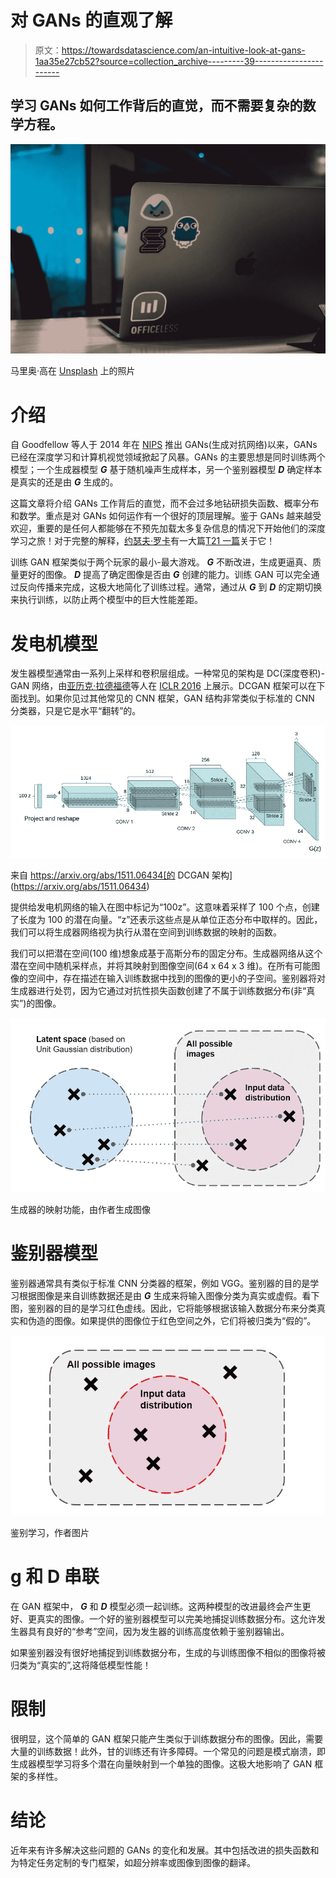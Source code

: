 # 对 GANs 的直观了解

> 原文：<https://towardsdatascience.com/an-intuitive-look-at-gans-1aa35e27cb52?source=collection_archive---------39----------------------->

## 学习 GANs 如何工作背后的直觉，而不需要复杂的数学方程。

![](img/e288a0edd954b65d69b0cebe667cca7b.png)

马里奥·高在 [Unsplash](https://unsplash.com?utm_source=medium&utm_medium=referral) 上的照片

# 介绍

自 Goodfellow 等人于 2014 年在 [NIPS](http://papers.nips.cc/paper/5423-generative-adversarial-nets) 推出 GANs(生成对抗网络)以来，GANs 已经在深度学习和计算机视觉领域掀起了风暴。GANs 的主要思想是同时训练两个模型；一个生成器模型 ***G*** 基于随机噪声生成样本，另一个鉴别器模型 ***D*** 确定样本是真实的还是由 ***G*** 生成的。

这篇文章将介绍 GANs 工作背后的直觉，而不会过多地钻研损失函数、概率分布和数学。重点是对 GANs 如何运作有一个很好的顶层理解。鉴于 GANs 越来越受欢迎，重要的是任何人都能够在不预先加载太多复杂信息的情况下开始他们的深度学习之旅！对于完整的解释，[约瑟夫·罗卡](https://medium.com/@joseph.rocca)有一大篇[T21 一篇](/understanding-generative-adversarial-networks-gans-cd6e4651a29)关于它！

训练 GAN 框架类似于两个玩家的最小-最大游戏。 ***G*** 不断改进，生成更逼真、质量更好的图像。 ***D*** 提高了确定图像是否由 ***G*** 创建的能力。训练 GAN 可以完全通过反向传播来完成，这极大地简化了训练过程。通常，通过从 ***G*** 到 ***D*** 的定期切换来执行训练，以防止两个模型中的巨大性能差距。

# 发电机模型

发生器模型通常由一系列上采样和卷积层组成。一种常见的架构是 DC(深度卷积)-GAN 网络，由[亚历克·拉德福德](https://arxiv.org/search/cs?searchtype=author&query=Radford%2C+A)等人在 [ICLR 2016](https://dblp.org/db/conf/iclr/iclr2016.html) 上展示。DCGAN 框架可以在下面找到。如果你见过其他常见的 CNN 框架，GAN 结构非常类似于标准的 CNN 分类器，只是它是水平“翻转”的。

![](img/10b4cc5d546acd5024576f9e9a7c45a2.png)

来自 https://arxiv.org/abs/1511.06434[的 DCGAN 架构](https://arxiv.org/abs/1511.06434)

提供给发电机网络的输入在图中标记为“100z”。这意味着采样了 100 个点，创建了长度为 100 的潜在向量。“z”还表示这些点是从单位正态分布中取样的。因此，我们可以将生成器网络视为执行从潜在空间到训练数据的映射的函数。

我们可以把潜在空间(100 维)想象成基于高斯分布的固定分布。生成器网络从这个潜在空间中随机采样点，并将其映射到图像空间(64 x 64 x 3 维)。在所有可能图像的空间中，存在描述在输入训练数据中找到的图像的更小的子空间。鉴别器将对生成器进行处罚，因为它通过对抗性损失函数创建了不属于训练数据分布(非“真实”)的图像。

![](img/449a953da33ab88d03ea9fa5141b9d66.png)

生成器的映射功能，由作者生成图像

# 鉴别器模型

鉴别器通常具有类似于标准 CNN 分类器的框架，例如 VGG。鉴别器的目的是学习根据图像是来自训练数据还是由 ***G*** 生成来将输入图像分类为真实或虚假。看下图，鉴别器的目的是学习红色虚线。因此，它将能够根据该输入数据分布来分类真实和伪造的图像。如果提供的图像位于红色空间之外，它们将被归类为“假的”。

![](img/52a5af77868fd37e4b6d5743c6c46472.png)

鉴别学习，作者图片

# g 和 D 串联

在 GAN 框架中， ***G*** 和 ***D*** 模型必须一起训练。这两种模型的改进最终会产生更好、更真实的图像。一个好的鉴别器模型可以完美地捕捉训练数据分布。这允许发生器具有良好的“参考”空间，因为发生器的训练高度依赖于鉴别器输出。

如果鉴别器没有很好地捕捉到训练数据分布，生成的与训练图像不相似的图像将被归类为“真实的”,这将降低模型性能！

# 限制

很明显，这个简单的 GAN 框架只能产生类似于训练数据分布的图像。因此，需要大量的训练数据！此外，甘的训练还有许多障碍。一个常见的问题是模式崩溃，即生成器模型学习将多个潜在向量映射到一个单独的图像。这极大地影响了 GAN 框架的多样性。

# 结论

近年来有许多解决这些问题的 GANs 的变化和发展。其中包括改进的损失函数和为特定任务定制的专门框架，如超分辨率或图像到图像的翻译。